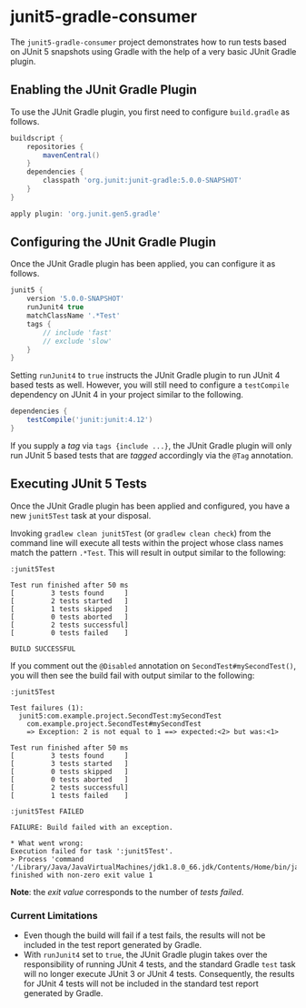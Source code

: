 # junit5-gradle-consumer

The `junit5-gradle-consumer` project demonstrates how to run tests based on
JUnit 5 snapshots using Gradle with the help of a very basic JUnit Gradle plugin.

## Enabling the JUnit Gradle Plugin

To use the JUnit Gradle plugin, you first need to configure `build.gradle` as follows.

```groovy
buildscript {
	repositories {
		mavenCentral()
	}
	dependencies {
		classpath 'org.junit:junit-gradle:5.0.0-SNAPSHOT'
	}
}

apply plugin: 'org.junit.gen5.gradle'
```

## Configuring the JUnit Gradle Plugin

Once the JUnit Gradle plugin has been applied, you can configure it as follows.

```groovy
junit5 {
	version '5.0.0-SNAPSHOT'
	runJunit4 true
	matchClassName '.*Test'
	tags {
		// include 'fast'
		// exclude 'slow'
	}
}

```

Setting `runJunit4` to `true` instructs the JUnit Gradle plugin to run JUnit 4
based tests as well. However, you will still need to configure a
`testCompile` dependency on JUnit 4 in your project similar to the following.

```groovy
dependencies {
	testCompile('junit:junit:4.12')
}
```

If you supply a _tag_ via `tags {include ...}`, the JUnit Gradle plugin
will only run JUnit 5 based tests that are _tagged_ accordingly via the `@Tag`
annotation.

## Executing JUnit 5 Tests

Once the JUnit Gradle plugin has been applied and configured, you have a new
`junit5Test` task at your disposal.

Invoking `gradlew clean junit5Test` (or `gradlew clean check`) from the
command line will execute all tests within the project whose class names
match the pattern `.*Test`. This will result in output similar to the
following:

```
:junit5Test

Test run finished after 50 ms
[         3 tests found     ]
[         2 tests started   ]
[         1 tests skipped   ]
[         0 tests aborted   ]
[         2 tests successful]
[         0 tests failed    ]

BUILD SUCCESSFUL
```

If you comment out the `@Disabled` annotation on `SecondTest#mySecondTest()`, you
will then see the build fail with output similar to the following:

```
:junit5Test

Test failures (1):
  junit5:com.example.project.SecondTest:mySecondTest
    com.example.project.SecondTest#mySecondTest
    => Exception: 2 is not equal to 1 ==> expected:<2> but was:<1>

Test run finished after 50 ms
[         3 tests found     ]
[         3 tests started   ]
[         0 tests skipped   ]
[         0 tests aborted   ]
[         2 tests successful]
[         1 tests failed    ]

:junit5Test FAILED

FAILURE: Build failed with an exception.

* What went wrong:
Execution failed for task ':junit5Test'.
> Process 'command '/Library/Java/JavaVirtualMachines/jdk1.8.0_66.jdk/Contents/Home/bin/java'' finished with non-zero exit value 1
```

**Note**: the _exit value_ corresponds to the number of _tests failed_.

### Current Limitations

- Even though the build will fail if a test fails, the results will not
  be included in the test report generated by Gradle.
- With `runJunit4` set to `true`, the JUnit Gradle plugin takes over the
  responsibility of running JUnit 4 tests, and the standard Gradle `test`
  task will no longer execute JUnit 3 or JUnit 4 tests. Consequently, the
  results for JUnit 4 tests will not be included in the standard test report
  generated by Gradle.
